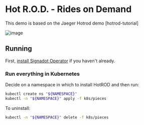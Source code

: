 # Hot R.O.D. - Rides on Demand

This demo is based on the Jaeger Hotrod demo [hotrod-tutorial]

![image](https://user-images.githubusercontent.com/906471/151587572-56d39bc2-c20f-4d87-85b8-7bc7859ac52f.png)


## Running

First, [install Signadot Operator](https://docs.signadot.com/docs/installation)
if you haven't already.

### Run everything in Kubernetes

Decide on a namespace in which to install HotROD and then run:

```sh
kubectl create ns "${NAMESPACE}"
kubectl -n "${NAMESPACE}" apply -f k8s/pieces
```

To uninstall:

```sh
kubectl -n "${NAMESPACE}" delete -f k8s/pieces
```
